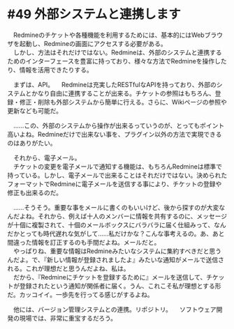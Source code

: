 # #49 外部システムと連携します
　Redmineのチケットや各種機能を利用するためには、基本的にはWebブラウザを起動し、Redmineの画面にアクセスする必要がある。  
　しかし、方法はそれだけではない。Redmineは、外部のシステムと連携するためのインターフェースを豊富に持っており、様々な方法でRedmineを操作したり、情報を活用できたりする。

　まずは、API。
　Redmineは充実したRESTfulなAPIを持っており、外部のシステムとかなり自由に連携することが出来る。チケットの参照はもちろん、登録・修正・削除も外部システムから簡単に行える。さらに、Wikiページの参照や更新なども可能だ。

　……この、外部のシステムから操作が出来るっていうのが、とってもポイント高いよね。Redmineだけで出来ない事を、プラグイン以外の方法で実現できるのはありがたい。

　それから、電子メール。  
　チケットの変更を電子メールで通知する機能は、もちろんRedmineは標準で持っている。しかし、電子メールで出来ることはそれだけではない。決められたフォーマットでRedmineに電子メールを送信する事により、チケットの登録や修正も出来るのだ。

　……そうそう。重要な事をメールに書くのもいいけど、後から探すのが大変なんだよね。それから、例えば十人のメンバーに情報を共有するのに、メッセージが十個に複製されて、十個のメールボックスにバラバラに届く仕組みって、なんだかとっても時代遅れな気がして……私だけかな？こんな事考えるの。あ、あと間違った情報を訂正するのも手間だよね。メールだと。  
　やっぱりね、重要な情報はRedmineみたいなシステムに集約すべきだと思うんだよ。で、『新しい情報が登録されましたよ』みたいな通知がメールで送信される。これが理想だと思うんだよね、私は。  
　だから、『Redmineにチケットを登録するために』メールを送信して、チケットが登録されたという通知が関係者に届く。うん、これこそ私が理想とする形だ。カッコイイ。一歩先を行ってる感じがするよね。

　他には、バージョン管理システムとの連携。リポジトリ。
　ソフトウェア開発の現場では、非常に重宝するだろう。
